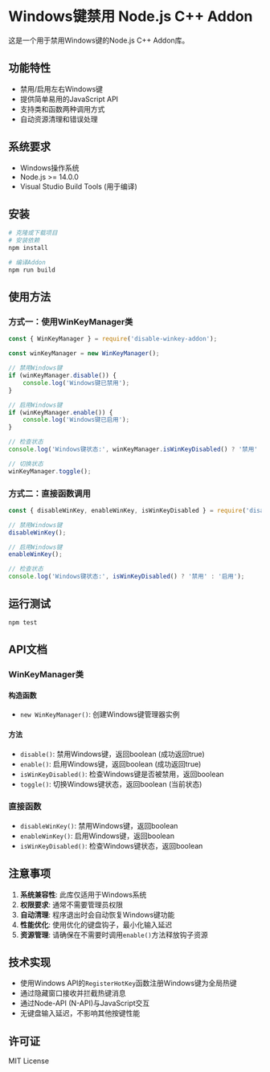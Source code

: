 # Windows键禁用 Node.js C++ Addon

这是一个用于禁用Windows键的Node.js C++ Addon库。

## 功能特性

- 禁用/启用左右Windows键
- 提供简单易用的JavaScript API
- 支持类和函数两种调用方式
- 自动资源清理和错误处理

## 系统要求

- Windows操作系统
- Node.js >= 14.0.0
- Visual Studio Build Tools (用于编译)

## 安装

```bash
# 克隆或下载项目
# 安装依赖
npm install

# 编译Addon
npm run build
```

## 使用方法

### 方式一：使用WinKeyManager类

```javascript
const { WinKeyManager } = require('disable-winkey-addon');

const winKeyManager = new WinKeyManager();

// 禁用Windows键
if (winKeyManager.disable()) {
    console.log('Windows键已禁用');
}

// 启用Windows键
if (winKeyManager.enable()) {
    console.log('Windows键已启用');
}

// 检查状态
console.log('Windows键状态:', winKeyManager.isWinKeyDisabled() ? '禁用' : '启用');

// 切换状态
winKeyManager.toggle();
```

### 方式二：直接函数调用

```javascript
const { disableWinKey, enableWinKey, isWinKeyDisabled } = require('disable-winkey-addon');

// 禁用Windows键
disableWinKey();

// 启用Windows键
enableWinKey();

// 检查状态
console.log('Windows键状态:', isWinKeyDisabled() ? '禁用' : '启用');
```

## 运行测试

```bash
npm test
```

## API文档

### WinKeyManager类

#### 构造函数
- `new WinKeyManager()`: 创建Windows键管理器实例

#### 方法
- `disable()`: 禁用Windows键，返回boolean (成功返回true)
- `enable()`: 启用Windows键，返回boolean (成功返回true)
- `isWinKeyDisabled()`: 检查Windows键是否被禁用，返回boolean
- `toggle()`: 切换Windows键状态，返回boolean (当前状态)

### 直接函数

- `disableWinKey()`: 禁用Windows键，返回boolean
- `enableWinKey()`: 启用Windows键，返回boolean
- `isWinKeyDisabled()`: 检查Windows键状态，返回boolean

## 注意事项

1. **系统兼容性**: 此库仅适用于Windows系统
2. **权限要求**: 通常不需要管理员权限
3. **自动清理**: 程序退出时会自动恢复Windows键功能
4. **性能优化**: 使用优化的键盘钩子，最小化输入延迟
5. **资源管理**: 请确保在不需要时调用`enable()`方法释放钩子资源

## 技术实现

- 使用Windows API的`RegisterHotKey`函数注册Windows键为全局热键
- 通过隐藏窗口接收并拦截热键消息
- 通过Node-API (N-API)与JavaScript交互
- 无键盘输入延迟，不影响其他按键性能

## 许可证

MIT License